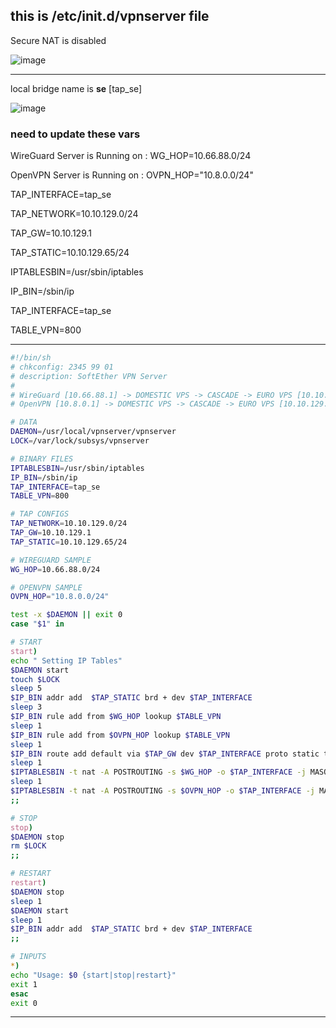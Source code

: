 ## this is **/etc/init.d/vpnserver** file

Secure NAT is disabled

![image](https://github.com/ExtremeDot/SoftEtherSetup/assets/120102306/1f262530-9d81-4ea5-ab6f-a79b5b546910)

---


local bridge name is **se** [tap_se]

![image](https://github.com/ExtremeDot/SoftEtherSetup/assets/120102306/3ee72492-cc4b-4577-9441-e540bc8bf181)


### need to update these vars

WireGuard Server is Running on : WG_HOP=10.66.88.0/24

OpenVPN Server is Running on   : OVPN_HOP="10.8.0.0/24"


TAP_INTERFACE=tap_se

TAP_NETWORK=10.10.129.0/24

TAP_GW=10.10.129.1

TAP_STATIC=10.10.129.65/24


IPTABLESBIN=/usr/sbin/iptables

IP_BIN=/sbin/ip

TAP_INTERFACE=tap_se

TABLE_VPN=800


***

```sh
#!/bin/sh
# chkconfig: 2345 99 01
# description: SoftEther VPN Server
#
# WireGuard [10.66.88.1] -> DOMESTIC VPS -> CASCADE -> EURO VPS [10.10.129.1]
# OpenVPN [10.8.0.1] -> DOMESTIC VPS -> CASCADE -> EURO VPS [10.10.129.1]

# DATA
DAEMON=/usr/local/vpnserver/vpnserver
LOCK=/var/lock/subsys/vpnserver

# BINARY FILES
IPTABLESBIN=/usr/sbin/iptables
IP_BIN=/sbin/ip
TAP_INTERFACE=tap_se
TABLE_VPN=800

# TAP CONFIGS
TAP_NETWORK=10.10.129.0/24
TAP_GW=10.10.129.1
TAP_STATIC=10.10.129.65/24

# WIREGUARD SAMPLE
WG_HOP=10.66.88.0/24

# OPENVPN SAMPLE
OVPN_HOP="10.8.0.0/24"

test -x $DAEMON || exit 0
case "$1" in

# START
start)
echo " Setting IP Tables"
$DAEMON start
touch $LOCK
sleep 5
$IP_BIN addr add  $TAP_STATIC brd + dev $TAP_INTERFACE
sleep 3
$IP_BIN rule add from $WG_HOP lookup $TABLE_VPN
sleep 1
$IP_BIN rule add from $OVPN_HOP lookup $TABLE_VPN
sleep 1
$IP_BIN route add default via $TAP_GW dev $TAP_INTERFACE proto static table $TABLE_VPN
sleep 1
$IPTABLESBIN -t nat -A POSTROUTING -s $WG_HOP -o $TAP_INTERFACE -j MASQUERADE
sleep 1
$IPTABLESBIN -t nat -A POSTROUTING -s $OVPN_HOP -o $TAP_INTERFACE -j MASQUERADE
;;

# STOP
stop)
$DAEMON stop
rm $LOCK
;;

# RESTART
restart)
$DAEMON stop
sleep 1
$DAEMON start
sleep 1
$IP_BIN addr add  $TAP_STATIC brd + dev $TAP_INTERFACE
;;

# INPUTS
*)
echo "Usage: $0 {start|stop|restart}"
exit 1
esac
exit 0

```

***

